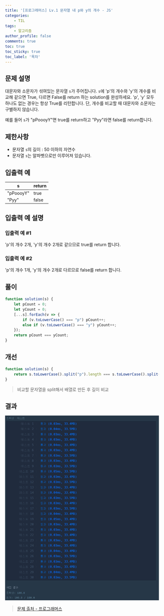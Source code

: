 ```yaml
---
title: '[프로그래머스] Lv.1 문자열 내 p와 y의 개수 - JS'
categories:
    - TIL
tags:
    - 알고리즘
author_profile: false
comments: true
toc: true
toc_sticky: true
toc_label: '목차'
---
```


## 문제 설명
대문자와 소문자가 섞여있는 문자열 `s`가 주어집니다. `s`에 'p'의 개수와 'y'의 개수를 비교해 같으면 True, 다르면 False를 return 하는 solution를 완성하세요. 'p', 'y' 모두 하나도 없는 경우는 항상 True를 리턴합니다. 단, 개수를 비교할 때 대문자와 소문자는 구별하지 않습니다.

예를 들어 `s`가 "pPoooyY"면 true를 return하고 "Pyy"라면 false를 return합니다.

## 제한사항
* 문자열 `s`의 길이 : 50 이하의 자연수
* 문자열 `s`는 알파벳으로만 이루어져 있습니다.

## 입출력 예

| s         | return |
|-----------|--------|
| "pPoooyY" | true   |
| "Pyy"     | false  |

## 입출력 예 설명
### 입출력 예 #1
'p'의 개수 2개, 'y'의 개수 2개로 같으므로 true를 return 합니다.

### 입출력 예 #2
'p'의 개수 1개, 'y'의 개수 2개로 다르므로 false를 return 합니다.

## 풀이
```javascript
function solution(s) {
    let pCount = 0;
    let yCount = 0;
    [...s].forEach(v => {
        if (v.toLowerCase() === "p") pCount++;
        else if (v.toLowerCase() === "y") yCount++;
    });
    return pCount === yCount;
}
```

## 개선
```javascript
function solution(s) {
    return s.toLowerCase().split("p").length === s.toLowerCase().split("y").length;
}
```
> 비교할 문자열을 split해서 배열로 만든 후 길이 비교

## 결과
![result](/assets/images/2023/08-21/algorithm-08-result.png)

>[문제 출처 - 프로그래머스](https://school.programmers.co.kr/learn/courses/30/lessons/12916)